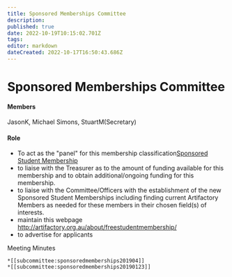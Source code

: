 ```yaml
---
title: Sponsored Memberships Committee
description: 
published: true
date: 2022-10-19T10:15:02.701Z
tags: 
editor: markdown
dateCreated: 2022-10-17T16:50:43.686Z
---
```


# Sponsored Memberships Committee

#### Members

JasonK, Michael Simons, StuartM(Secretary)

#### Role

-   To act as the "panel" for this membership classification[Sponsored Student Membership](https://wiki.artifactory.org.au/doku.php?id=committee:committeerulings#associate_membership_-_sponsored_student_membership)
-   to liaise with the Treasurer as to the amount of funding available for this membership and to obtain additional/ongoing funding for this membership.
-   to liaise with the Committee/Officers with the establishment of the new Sponsored Student Memberships including finding current Artifactory Members as needed for these members in their chosen field(s) of interests.
-   maintain this webpage <http://artifactory.org.au/about/freestudentmembership/>
-   to advertise for applicants

Meeting Minutes

    *[[subcommittee:sponsoredmemberships201904]]
    *[[subcommittee:sponsoredmemberships20190123]]

